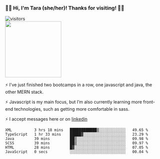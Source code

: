 ### 👋🏾 Hi, I'm Tara (she/her)! Thanks for visiting! 👋🏾
![visitors](https://visitor-badge.glitch.me/badge?page_id=qualmless)
<BR>
<img height="180em" src="https://github-readme-stats.vercel.app/api?username=qualmless&show_icons=true&hide_border=true&&count_private=true&include_all_commits=true" />

⚡️ I've just finished two bootcamps in a row, one javascript and java, the other MERN stack. 

⚡️ Javascript is my main focus, but I’m also currently learning more front-end technologies, such as getting more comfortable in sass. 

⚡️ I accept messages here or on <a href="https://www.linkedin.com/in/tarajdunmore/">linkedin</a>

<!--START_SECTION:waka-->

```text
XML          3 hrs 18 mins   ████████████▒░░░░░░░░░░░░   49.65 %
TypeScript   1 hr 33 mins    █████▓░░░░░░░░░░░░░░░░░░░   23.29 %
Java         39 mins         ██▒░░░░░░░░░░░░░░░░░░░░░░   09.98 %
SCSS         39 mins         ██▒░░░░░░░░░░░░░░░░░░░░░░   09.97 %
HTML         28 mins         █▓░░░░░░░░░░░░░░░░░░░░░░░   07.05 %
JavaScript   0 secs          ░░░░░░░░░░░░░░░░░░░░░░░░░   00.04 %
```

<!--END_SECTION:waka-->

<!--
**qualmless/qualmless** is a ✨ _special_ ✨ repository because its `README.md` (this file) appears on your GitHub profile.

Here are some ideas to get you started:
- 🔭 I’m currently working on ...
- 👯 I’m looking to collaborate on ...
- 🤔 I’m looking for help with ...
- 💬 Ask me about ...
- 📫 How to reach me: ...
- ⚡ Fun fact: ...
-->
